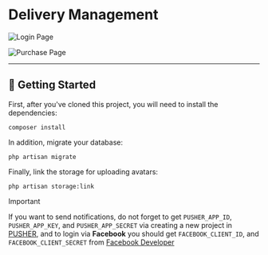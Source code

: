 # Delivery Management

![Login Page](https://user-images.githubusercontent.com/48416569/180636827-9985a1c6-7048-4851-aa4e-3a5710743be4.png "Login Page")

![Purchase Page](https://user-images.githubusercontent.com/48416569/131342128-79e5b127-e533-4efc-9170-adaff9d1c318.png "Purchase Page")

- - -

## 🚀 Getting Started

First, after you've cloned this project, you will need to install the dependencies:

```SHELL
composer install
```

In addition, migrate your database:

```SHELL
php artisan migrate
```

Finally, link the storage for uploading avatars:

```SHELL
php artisan storage:link
```

> [!IMPORTANT]
> If you want to send notifications, do not forget to get `PUSHER_APP_ID`, `PUSHER_APP_KEY`, and `PUSHER_APP_SECRET` via creating a new project in [PUSHER](https://pusher.com/), and to login via **Facebook** you should get `FACEBOOK_CLIENT_ID`, and `FACEBOOK_CLIENT_SECRET` from [Facebook Developer](https://developers.facebook.com/)

